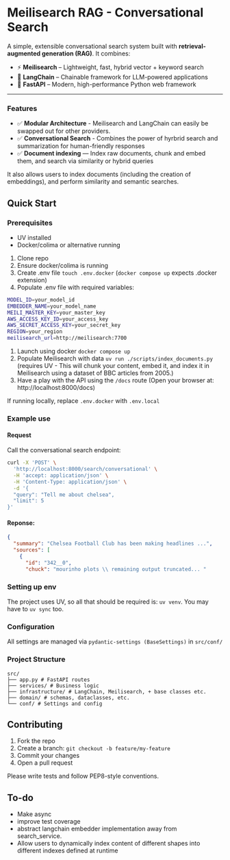 # Meilisearch RAG - Conversational Search 

A simple, extensible conversational search system built with **retrieval-augmented generation (RAG)**. It combines:

- ⚡ **Meilisearch** – Lightweight, fast, hybrid vector + keyword search
- 🧠 **LangChain** – Chainable framework for LLM-powered applications
- 🚀 **FastAPI** – Modern, high-performance Python web framework

---

### Features 
- ✅ **Modular Architecture** - Meilisearch and LangChain can easily be swapped out for other providers. 
- ✅ **Conversational Search** - Combines the power of hyrbrid search and summarization for human-friendly responses
- ✅ **Document indexing** — Index raw documents, chunk and embed them, and search via similarity or hybrid queries

It also allows users to index documents (including the creation of embeddings), and perform similarity and semantic searches. 

## Quick Start 

### Prerequisites   
* UV installed 
* Docker/colima or alternative running 

1. Clone repo 
2. Ensure docker/colima is running 
3. Create .env file `touch .env.docker` (`docker compose up` expects .docker extension)
4. Populate .env file with required variables: 
```bash
MODEL_ID=your_model_id
EMBEDDER_NAME=your_model_name
MEILI_MASTER_KEY=your_master_key
AWS_ACCESS_KEY_ID=your_access_key
AWS_SECRET_ACCESS_KEY=your_secret_key
REGION=your_region
meilisearch_url=http://meilisearch:7700
```
1. Launch using docker `docker compose up`
2. Populate Meilisearch with data `uv run ./scripts/index_documents.py` (requires UV - This will chunk your content, embed it, and index it in Meilisearch using a dataset of BBC articles from 2005.)
3. Have a play with the API using the `/docs` route (Open your browser at: http://localhost:8000/docs)

If running locally, replace `.env.docker` with `.env.local`

### Example use 
#### Request 
Call the conversational search endpoint: 
```bash 
curl -X 'POST' \
  'http://localhost:8000/search/conversational' \
  -H 'accept: application/json' \
  -H 'Content-Type: application/json' \
  -d '{
  "query": "Tell me about chelsea",
  "limit": 5
}' 
```
#### Reponse: 
```json
{
  "summary": "Chelsea Football Club has been making headlines ...",
  "sources": [
    {
      "id": "342__0",
      "chuck": "mourinho plots \\ remaining output truncated... " 
```

### Setting up env 
The project uses UV, so all that should be required is: `uv venv`. You may have to `uv sync` too. 

### Configuration 

All settings are managed via `pydantic-settings (BaseSettings)` in `src/conf/`

### Project Structure 
```
src/
├── app.py # FastAPI routes
├── services/ # Business logic
├── infrastructure/ # LangChain, Meilisearch, + base classes etc.
├── domain/ # schemas, dataclasses, etc.
└── conf/ # Settings and config
```
## Contributing

1. Fork the repo
2. Create a branch: `git checkout -b feature/my-feature`
3. Commit your changes
4. Open a pull request

Please write tests and follow PEP8-style conventions.

## To-do 
* Make async 
* improve test coverage 
* abstract langchain embedder implementation away from search_service. 
* Allow users to dynamically index content of different shapes into different indexes defined at runtime 
